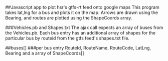 ##Javascript app to plot hsr's gtfs-rt feed onto google maps
This program takes lat,lng for a bus and plots it on the map.
Arrows are drawn using the Bearing, and routes are plotted using the ShapeCoords array.

###Vehicles.pb and Shapes.txt
The ajax call expects an array of buses from the Vehicles.pb. Each bus entry has an additional array of shapes for the particular bus by routeid from the gtfs feed's shapes.txt file.

##buses[]
###per bus entry
RouteId, RouteName, RouteCode, LatLng, Bearing and a array of ShapeCoords[]


